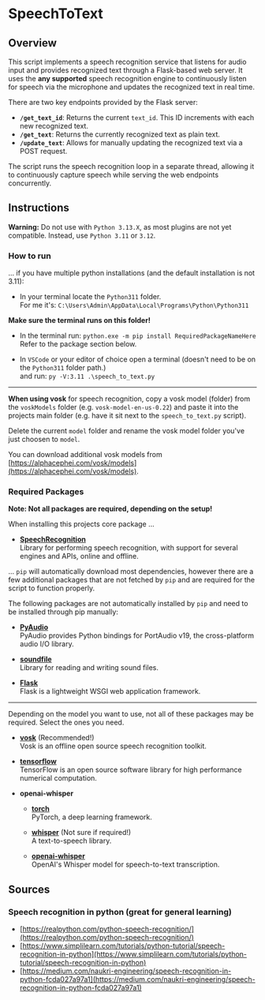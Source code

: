 # SpeechToText

## Overview

This script implements a speech recognition service that listens for audio input and provides recognized text through a Flask-based web server. It uses the **any supported** speech recognition engine to continuously listen for speech via the microphone and updates the recognized text in real time.

There are two key endpoints provided by the Flask server:

- **`/get_text_id`**: Returns the current `text_id`. This ID increments with each new recognized text.
- **`/get_text`**: Returns the currently recognized text as plain text.
- **`/update_text`**: Allows for manually updating the recognized text via a POST request.

The script runs the speech recognition loop in a separate thread, allowing it to continuously capture speech while serving the web endpoints concurrently.

## Instructions

**Warning:** Do not use with `Python 3.13.X`, as most plugins are not yet compatible. Instead, use `Python 3.11` or `3.12`.

### How to run

... if you have multiple python installations (and the default installation is not 3.11):

- In your terminal locate the `Python311` folder.  
  For me it's: `C:\Users\Admin\AppData\Local\Programs\Python\Python311`

**Make sure the terminal runs on this folder!**

- In the terminal run: `python.exe -m pip install RequiredPackageNameHere`  
  Refer to the package section below.

- In `VSCode` or your editor of choice open a terminal (doesn't need to be on the `Python311` folder path.)  
  and run: `py -V:3.11 .\speech_to_text.py`

---

**When using vosk** for speech recognition, copy a vosk model (folder) from the `voskModels` folder (e.g. `vosk-model-en-us-0.22`) and paste it into the projects main folder (e.g. have it sit next to the `speech_to_text.py` script).

Delete the current `model` folder and rename the vosk model folder you've just choosen to `model`.

You can download additional vosk models from [https://alphacephei.com/vosk/models](https://alphacephei.com/vosk/models).

### Required Packages

**Note: Not all packages are required, depending on the setup!**

When installing this projects core package ...

- **[SpeechRecognition](https://pypi.org/project/SpeechRecognition/)**  
  Library for performing speech recognition, with support for several engines and APIs, online and offline.

... `pip` will automatically download most dependencies, however there are a few additional packages that are not fetched by `pip` and are required for the script to function properly.

The following packages are not automatically installed by `pip` and need to be installed through pip manually:

- **[PyAudio](https://pypi.org/project/PyAudio/)**  
  PyAudio provides Python bindings for PortAudio v19, the cross-platform audio I/O library.

- **[soundfile](https://pypi.org/project/soundfile/)**  
  Library for reading and writing sound files.

- **[Flask](https://pypi.org/project/Flask/)**  
  Flask is a lightweight WSGI web application framework.

---

Depending on the model you want to use, not all of these packages may be required. Select the ones you need.

- **[vosk](https://pypi.org/project/vosk/)** (Recommended!)  
  Vosk is an offline open source speech recognition toolkit.

- **[tensorflow](https://pypi.org/project/tensorflow/)**  
  TensorFlow is an open source software library for high performance numerical computation.

- **openai-whisper**

  - **[torch](https://pypi.org/project/torch/)**  
    PyTorch, a deep learning framework.

  - **[whisper](https://pypi.org/project/whisper/)** (Not sure if required!)  
    A text-to-speech library.

  - **[openai-whisper](https://pypi.org/project/openai-whisper/)**  
    OpenAI's Whisper model for speech-to-text transcription.

## Sources

### Speech recognition in python (great for general learning)

- [https://realpython.com/python-speech-recognition/](https://realpython.com/python-speech-recognition/)
- [https://www.simplilearn.com/tutorials/python-tutorial/speech-recognition-in-python](https://www.simplilearn.com/tutorials/python-tutorial/speech-recognition-in-python)
- [https://medium.com/naukri-engineering/speech-recognition-in-python-fcda027a97a1](https://medium.com/naukri-engineering/speech-recognition-in-python-fcda027a97a1)
